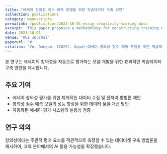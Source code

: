 ```yaml
---
title: "에세이 창의성 점수 예측 모델을 위한 학습데이터 구축 방안"
collection: publications
category: manuscripts
permalink: /publication/2023-10-01-essay-creativity-scoring-data
excerpt: 'This paper proposes a methodology for constructing training data for essay creativity scoring prediction models.'
date: 2023-10-01
venue: 'KCI Journal'
paperurl: '#'
citation: 'Yu, Daegon. (2023). &quot;에세이 창의성 점수 예측 모델을 위한 학습데이터 구축 방안.&quot; <i>KCI Journal</i>.'
---
```


본 연구는 에세이의 창의성을 자동으로 평가하는 모델 개발을 위한 효과적인 학습데이터 구축 방안을 제시합니다.

## 주요 기여

- 에세이 창의성 평가를 위한 체계적인 데이터 수집 및 전처리 방법론 제안
- 창의성 점수 예측 모델의 성능 향상을 위한 데이터 품질 개선 방안
- 자동화된 에세이 평가 시스템의 실용성 검증

## 연구 의의

창의성이라는 주관적 평가 요소를 객관적으로 측정할 수 있는 데이터셋 구축 방법론을 제시하여, 교육 분야에서의 AI 활용 가능성을 확장했습니다.